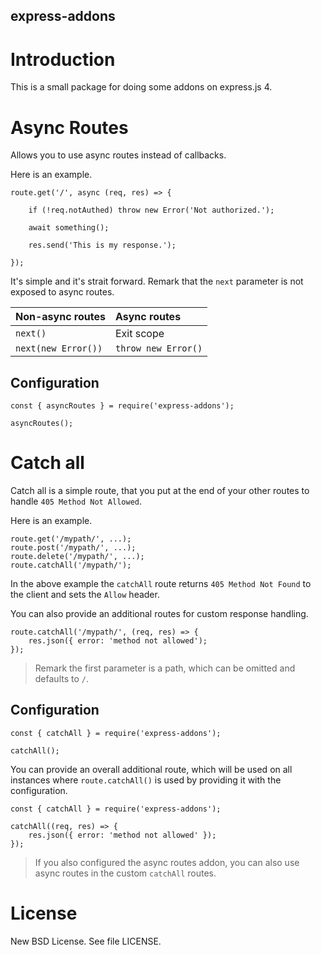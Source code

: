 express-addons
----

# Introduction

This is a small package for doing some addons on express.js 4.

# Async Routes

Allows you to use async routes instead of callbacks.

Here is an example.

    route.get('/', async (req, res) => {
        
        if (!req.notAuthed) throw new Error('Not authorized.');
        
        await something();
        
        res.send('This is my response.');
        
    });

It's simple and it's strait forward. Remark that the `next` parameter is not exposed to async routes.

| Non-async routes | Async routes |
|:-----------|:-----|
| `next()` | Exit scope |
| `next(new Error())` | `throw new Error()` |

## Configuration

    const { asyncRoutes } = require('express-addons');
    
    asyncRoutes();

# Catch all

Catch all is a simple route, that you put at the end of your other routes to handle `405 Method Not Allowed`.

Here is an example.

    route.get('/mypath/', ...);
    route.post('/mypath/', ...);
    route.delete('/mypath/', ...);
    route.catchAll('/mypath/');

In the above example the `catchAll` route returns `405 Method Not Found` to the client and sets the `Allow` header.

You can also provide an additional routes for custom response handling.

    route.catchAll('/mypath/', (req, res) => {
        res.json({ error: 'method not allowed');
    });

> Remark the first parameter is a path, which can be omitted and defaults to `/`.

## Configuration

    const { catchAll } = require('express-addons');
    
    catchAll();

You can provide an overall additional route, which will be used on all instances where `route.catchAll()` is used by providing it with the configuration.

    const { catchAll } = require('express-addons');
    
    catchAll((req, res) => {
        res.json({ error: 'method not allowed' });
    });

> If you also configured the async routes addon, you can also use async routes in the custom `catchAll` routes.

# License

New BSD License. See file LICENSE.

